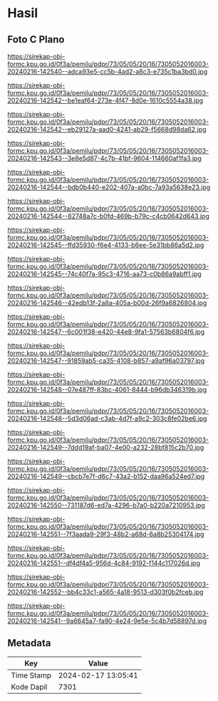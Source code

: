 # Hasil

## Foto C Plano

https://sirekap-obj-formc.kpu.go.id/0f3a/pemilu/pdpr/73/05/05/20/16/7305052016003-20240216-142540--adca93e5-cc5b-4ad2-a8c3-e735c1ba3bd0.jpg

https://sirekap-obj-formc.kpu.go.id/0f3a/pemilu/pdpr/73/05/05/20/16/7305052016003-20240216-142542--be1eaf64-273e-4f47-8d0e-1610c5554a38.jpg

https://sirekap-obj-formc.kpu.go.id/0f3a/pemilu/pdpr/73/05/05/20/16/7305052016003-20240216-142542--eb29127a-aad0-4241-ab29-f5668d98da62.jpg

https://sirekap-obj-formc.kpu.go.id/0f3a/pemilu/pdpr/73/05/05/20/16/7305052016003-20240216-142543--3e8e5d87-4c7b-41bf-9604-114660af1fa3.jpg

https://sirekap-obj-formc.kpu.go.id/0f3a/pemilu/pdpr/73/05/05/20/16/7305052016003-20240216-142544--bdb0b440-e202-407a-a0bc-7a93a5638e23.jpg

https://sirekap-obj-formc.kpu.go.id/0f3a/pemilu/pdpr/73/05/05/20/16/7305052016003-20240216-142544--82748a7c-b0fd-469b-b79c-c4cb0642d643.jpg

https://sirekap-obj-formc.kpu.go.id/0f3a/pemilu/pdpr/73/05/05/20/16/7305052016003-20240216-142545--ffd35930-f6e4-4133-b6ee-5e31bb86a5d2.jpg

https://sirekap-obj-formc.kpu.go.id/0f3a/pemilu/pdpr/73/05/05/20/16/7305052016003-20240216-142545--74c40f7a-95c3-4716-aa73-c0b86a9abff1.jpg

https://sirekap-obj-formc.kpu.go.id/0f3a/pemilu/pdpr/73/05/05/20/16/7305052016003-20240216-142546--42edb13f-2a8a-405a-b00d-26f9a6826804.jpg

https://sirekap-obj-formc.kpu.go.id/0f3a/pemilu/pdpr/73/05/05/20/16/7305052016003-20240216-142547--6c001f38-e420-44e8-9fa1-57563b6804f6.jpg

https://sirekap-obj-formc.kpu.go.id/0f3a/pemilu/pdpr/73/05/05/20/16/7305052016003-20240216-142547--91859ab5-ca35-4108-b857-a9af96a03797.jpg

https://sirekap-obj-formc.kpu.go.id/0f3a/pemilu/pdpr/73/05/05/20/16/7305052016003-20240216-142548--07e487ff-83bc-4061-8444-b96db346319b.jpg

https://sirekap-obj-formc.kpu.go.id/0f3a/pemilu/pdpr/73/05/05/20/16/7305052016003-20240216-142548--5d3d06ad-c3ab-4d7f-a9c2-303c8fe02be6.jpg

https://sirekap-obj-formc.kpu.go.id/0f3a/pemilu/pdpr/73/05/05/20/16/7305052016003-20240216-142549--7ddd19af-ba07-4e00-a232-28bf815c2b70.jpg

https://sirekap-obj-formc.kpu.go.id/0f3a/pemilu/pdpr/73/05/05/20/16/7305052016003-20240216-142549--cbcb7e7f-d6c7-43a2-b152-daa96a524ed7.jpg

https://sirekap-obj-formc.kpu.go.id/0f3a/pemilu/pdpr/73/05/05/20/16/7305052016003-20240216-142550--731187d6-ed7a-4296-b7a0-b220a7210953.jpg

https://sirekap-obj-formc.kpu.go.id/0f3a/pemilu/pdpr/73/05/05/20/16/7305052016003-20240216-142551--7f3aada9-29f3-48b2-a68d-6a8b25304174.jpg

https://sirekap-obj-formc.kpu.go.id/0f3a/pemilu/pdpr/73/05/05/20/16/7305052016003-20240216-142551--df4df4a5-956d-4c84-9192-f144c117026d.jpg

https://sirekap-obj-formc.kpu.go.id/0f3a/pemilu/pdpr/73/05/05/20/16/7305052016003-20240216-142552--bb4c33c1-a565-4a18-9513-d303f0b2fceb.jpg

https://sirekap-obj-formc.kpu.go.id/0f3a/pemilu/pdpr/73/05/05/20/16/7305052016003-20240216-142541--9a6645a7-fa90-4e24-9e5e-5c4b7d58897d.jpg


## Metadata

| Key        | Value               |
| ---------- | ------------------- |
| Time Stamp | 2024-02-17 13:05:41 |
| Kode Dapil | 7301                |



